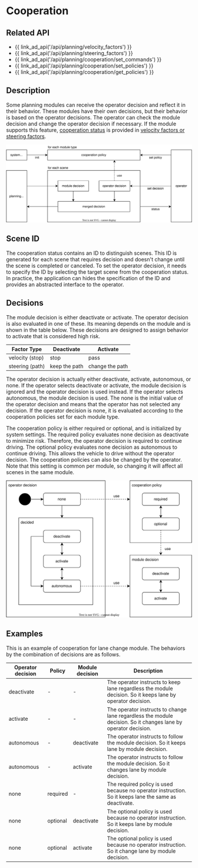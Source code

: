 # Cooperation

## Related API

- {{ link_ad_api('/api/planning/velocity_factors') }}
- {{ link_ad_api('/api/planning/steering_factors') }}
- {{ link_ad_api('/api/planning/cooperation/set_commands') }}
- {{ link_ad_api('/api/planning/cooperation/set_policies') }}
- {{ link_ad_api('/api/planning/cooperation/get_policies') }}

## Description

Some planning modules can receive the operator decision and reflect it in their behavior.
These modules have their own decisions, but their behavior is based on the operator decisions.
The operator can check the module decision and change the operator decision if necessary.
If the module supports this feature, [cooperation status](../types/autoware_adapi_v1_msgs/msg/CooperationStatus.md) is provided in [velocity factors or steering factors](./planning-factors.md).

![cooperation-architecture](./cooperation/architecture.drawio.svg)

## Scene ID

The cooperation status contains an ID to distinguish scenes.
This ID is generated for each scene that requires decision and doesn't change until the scene is completed or canceled.
To set the operator decision, it needs to specify the ID by selecting the target scene from the cooperation status.
In practice, the application can hides the specification of the ID and provides an abstracted interface to the operator.

## Decisions

The module decision is either deactivate or activate. The operator decision is also evaluated in one of these.
Its meaning depends on the module and is shown in the table below.
These decisions are designed to assign behavior to activate that is considered high risk.

| Factor Type     | Deactivate    | Activate        |
| --------------- | ------------- | --------------- |
| velocity (stop) | stop          | pass            |
| steering (path) | keep the path | change the path |

The operator decision is actually either deactivate, activate, autonomous, or none.
If the operator selects deactivate or activate, the module decision is ignored and the operator decision is used instead.
If the operator selects autonomous, the module decision is used.
The none is the initial value of the operator decision and means that the operator has not selected any decision.
If the operator decision is none, it is evaluated according to the cooperation policies set for each module type.

The cooperation policy is either required or optional, and is initialized by system settings.
The required policy evaluates none decision as deactivate to minimize risk.
Therefore, the operator decision is required to continue driving.
The optional policy evaluates none decision as autonomous to continue driving.
This allows the vehicle to drive without the operator decision.
The cooperation policies can also be changed by the operator.
Note that this setting is common per module, so changing it will affect all scenes in the same module.

![cooperation-state](./cooperation/state.drawio.svg)

## Examples

This is an example of cooperation for lane change module. The behaviors by the combination of decisions are as follows.

| Operator decision | Policy   | Module decision | Description                                                                                                    |
| ----------------- | -------- | --------------- | -------------------------------------------------------------------------------------------------------------- |
| deactivate        | -        | -               | The operator instructs to keep lane regardless the module decision. So it keeps lane by operator decision.     |
| activate          | -        | -               | The operator instructs to change lane regardless the module decision. So it changes lane by operator decision. |
| autonomous        | -        | deactivate      | The operator instructs to follow the module decision. So it keeps lane by module decision.                     |
| autonomous        | -        | activate        | The operator instructs to follow the module decision. So it changes lane by module decision.                   |
| none              | required | -               | The required policy is used because no operator instruction. So it keeps lane the same as deactivate.          |
| none              | optional | deactivate      | The optional policy is used because no operator instruction. So it keeps lane by module decision.              |
| none              | optional | activate        | The optional policy is used because no operator instruction. So it change lane by module decision.             |
